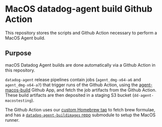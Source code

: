 # MacOS datadog-agent build Github Action

This repository stores the scripts and Github Action necessary to perform a MacOS Agent build.

## Purpose

macOS Datadog Agent builds are done automatically via a Github Action in this repository.

`datadog-agent` release pipelines contain jobs (`agent_dmg-x64-a6` and `agent_dmg-x64-a7`) that trigger runs of the Github Action, using the [agent-macos-build](https://github.com/apps/agent-macos-build) Github App, and fetch the job artifacts from the Github Action. These build artifacts are then deposited in a staging S3 bucket (`dd-agent-macostesting`).

The Github Action uses our [custom Homebrew tap](https://github.com/DataDog/homebrew-datadog-agent-macos-build) to fetch brew formulae, and has a [`datadog-agent-buildimages` repo](https://github.com/DataDog/datadog-agent-buildimages) submodule to setup the MacOS runner.